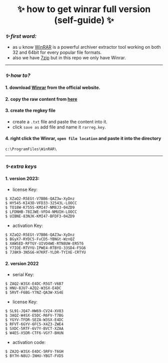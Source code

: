 <h1 align="center"> ✨ how to get winrar full version (self-guide) ✨ </h1> 

### ***✨ first word:*** 
- as u know [WinRAR](https://www.win-rar.com/) is a powerful archiver extractor tool working on both 32 and 64bit for every popular file formats.
- also we have [7zip](https://www.7-zip.org/) but in this repo we only have Winrar.

---

### ***✨ how to?*** 
#### 1. download [Winrar](https://www.win-rar.com/download.html?&L=0) from the official website.
#### 2. copy the raw content from [here](https://github.com/nnbaocuong99/free-winrar/tree/main/content)
#### 3. create the regkey file
- create a `.txt` file and paste the content into it. 
- click `save as` add file and name it `rarreg.key`.
#### 4. right click the Winrar, `open file location` and paste it into the directory
```
c:\ProgramFiles\WinRAR\ 
```
---

### ***✨ extra keys*** 

#### 1. version 2023:
- license Key:
```
$ XZaQ2-R5EGt-V7BB6-QAZ3w-XyDnz
$ HY545-KI43D-VFD33-32543L-LOOCC
$ TO18W-K755S-KMI47-NM8J3-04ZD9
$ LFDNHB-78IJWE-VFD4-NMUIH-LOOCC
$ UIBNE-83NJK-KMI47-BFDF3-04ZD9
```

- activation Key:
```
$ XZaQ2-R5EGt-V7BB6-QAZ3w-XyDnz
$ BGyX7-RYDC5-FvCD5-YBNGt-WznQZ
$ XAWSED-RFTGY-UIVO4WE-RTN8UW-ER5T6
$ Y7IOE-RTVYU-IPWE4-RTBYO-33SD4-F5G6
$ 7J8K9-3N5G6-H7KRT-YLDR-TYIXE-CRTYU
```

#### 2. version 2022
- serial Key:
```
$ ZAQ2-W3SX-E4DC-R5GT-V6B7
$ HNU-8JU7-AZQ2-W3SX-E4DC
$ 5RVT-F6BG-Y7NZ-QA3W-XS4E
```

- license Key:
```
$ SL91-JQ47-HW69-CV24-XV83
$ 3AQZ-W4SX-E5DC-R6FV-T7BG
$ YGYV-TFDR-SEZA-W3SX-E4DC
$ RFVT-6GYV-6FC5-X4Z3-ZWE4
$ SXDC-5RTF-6V7Y-BVCT-XZAA
$ W4ES-X5DR-CTF6-VGY7-BHUN
```

- activation code:
```
$ ZA2Q-W3SX-E4DC-5RFV-T6GH
$ BY7H-N8UJ-INHU-YBGT-FVD5
```

